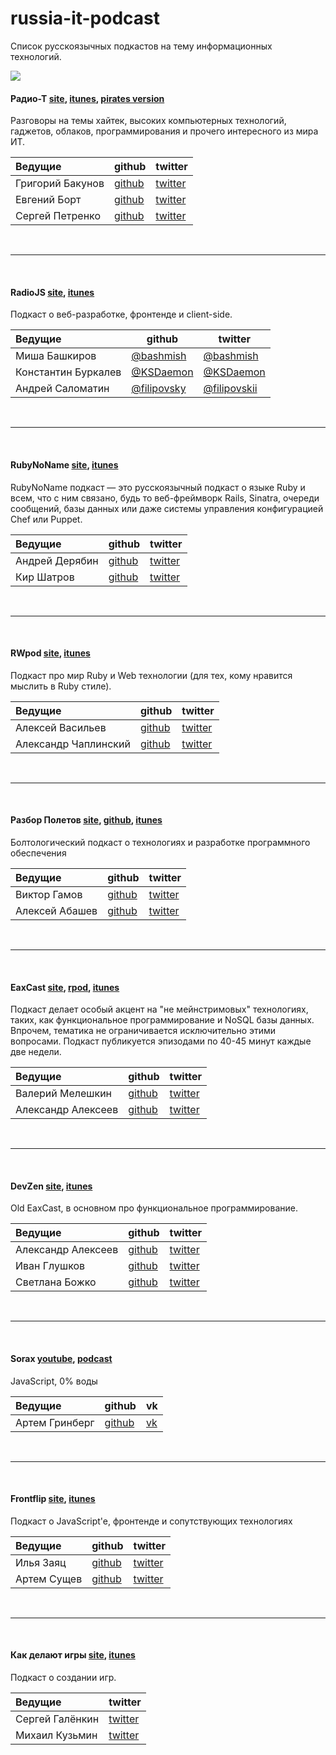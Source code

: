 russia-it-podcast
=================

Список русскоязычных подкастов на тему информационных технологий.

![](https://pbs.twimg.com/media/BxeayTeIQAAgf5M.png:large)


#### Радио-Т [site](http://www.radio-t.com/), [itunes](http://vk.cc/1Fad2N), [pirates version](http://pirates.radio-t.com/)

Разговоры на темы хайтек, высоких компьютерных технологий, гаджетов, облаков, программирования и прочего интересного из мира ИТ.


| Ведущие             | github                               | twitter                                 |
| :------------------ | ------------------------------------ | --------------------------------------- |
| Григорий Бакунов    | [github](https://github.com/bobuk)   | [twitter](https://twitter.com/bobuk)    | 
| Евгений Борт        | [github](https://github.com/umputun) | [twitter](https://twitter.com/umputun)  | 
| Сергей Петренко     | [github](https://github.com/grayru)  | [twitter](https://twitter.com/gray_ru)  | 


<br><hr><br>


#### RadioJS [site](http://radiojs.ru/), [itunes](https://itunes.apple.com/ru/podcast/radio-js/id904938655)

Подкаст о веб-разработке, фронтенде и client-side.


| Ведущие             | github                                       | twitter                                         |
| :------------------ | -------------------------------------------- | ----------------------------------------------- |
| Миша Башкиров       | [@bashmish](https://github.com/bashmish)     | [@bashmish](https://twitter.com/bashmish)       |
| Константин Буркалев | [@KSDaemon](https://github.com/KSDaemon)     | [@KSDaemon](https://twitter.com/KSDaemon)       |
| Андрей Саломатин    | [@filipovsky](https://github.com/filipovsky) | [@filipovskii](https://twitter.com/filipovskii) |


<br><hr><br>


#### RubyNoName [site](http://rubynoname.ru/), [itunes](http://vk.cc/2YIEAY)

RubyNoName подкаст — это русскоязычный подкаст о языке Ruby и всем, что с ним связано, будь то веб-фреймворк Rails, Sinatra, очереди сообщений, базы данных или даже системы управления конфигурацией Chef или Puppet.


| Ведущие             | github                                   | twitter                                   |
| :------------------ | ---------------------------------------- | ----------------------------------------- |
| Андрей Дерябин      | [github](https://github.com/aderyabin)   | [twitter](https://twitter.com/aderyabin)  | 
| Кир Шатров          | [github](https://github.com/kirs)        | [twitter](https://twitter.com/kirs)       |


<br><hr><br>


#### RWpod [site](http://www.rwpod.com/), [itunes](http://vk.cc/2YIEL6)

Подкаст про мир Ruby и Web технологии (для тех, кому нравится мыслить в Ruby стиле).

| Ведущие             | github                                   | twitter                                   |
| :------------------ | ---------------------------------------- | ----------------------------------------- |
| Алексей Васильев    | [github](https://github.com/le0pard/)    | [twitter](https://twitter.com/leopard_me) |
| Александр Чаплинский| [github](https://github.com/alchapone)   | [twitter](https://twitter.com/a1chapone)  |


<br><hr><br>


#### Разбор Полетов [site](http://razbor-poletov.com/), [github](https://github.com/razbor-poletov), [itunes](http://vk.cc/2YIF7G)

Болтологический подкаст о технологиях и разработке программного обеспечения

| Ведущие             | github                                   | twitter                                   |
| :------------------ | ---------------------------------------- | ----------------------------------------- |
| Виктор Гамов        | [github](https://github.com/gAmUssA)     | [twitter](https://twitter.com/gAmUssA)    | 
| Алексей Абашев      | [github](https://github.com/abashev)     | [twitter](https://twitter.com/a_abashev)  |


<br><hr><br>


#### EaxCast [site](http://eax.me/tag/podcast/), [rpod](http://eaxcast.rpod.ru/), [itunes](http://vk.cc/2YIFhh)

Подкаст делает особый акцент на "не мейнстримовых" технологиях, таких, как функциональное программирование и NoSQL базы данных. Впрочем, тематика не ограничивается исключительно этими вопросами. Подкаст публикуется эпизодами по 40-45 минут каждые две недели.


| Ведущие             | github                                   | twitter                                   |
| :------------------ | ---------------------------------------- | ----------------------------------------- |
| Валерий Мелешкин    | [github](https://github.com/sumerman)    | [twitter](https://twitter.com/sum3rman)   |
| Александр Алексеев  | [github](https://github.com/afiskon)     | [twitter](https://twitter.com/afiskon)    |


<br><hr><br>


#### DevZen [site](http://devzen.ru/), [itunes](http://vk.cc/2YIFnf)

Old EaxCast, в основном про функциональное программирование.


| Ведущие             | github                                   | twitter                                   |
| :------------------ | ---------------------------------------- | ----------------------------------------- |
| Александр Алексеев  | [github](https://github.com/afiskon)     | [twitter](https://twitter.com/afiskon)    |
| Иван Глушков        | [github](https://github.com/gliush)      | [twitter](https://twitter.com/gliush)     |
| Светлана Божко      | [github](https://github.com/sbozhko)     | [twitter](https://twitter.com/sbozhko)    |


<br><hr><br>


#### Sorax [youtube](http://www.youtube.com/user/ArtSorax/), [podcast](http://vk.cc/2YIFEv)

JavaScript, 0% воды


| Ведущие             | github                                   | vk                                  |
| :------------------ | ---------------------------------------- | ----------------------------------- |
| Артем Гринберг      | [github](https://github.com/artsorax)    | [vk](http://vk.com/art.sorax)       |


<br><hr><br>


#### Frontflip [site](http://frontflip.me/), [itunes](http://vk.cc/2YIFuW)

Подкаст о JavaScript'e, фронтенде и сопутствующих технологиях


| Ведущие             | github                                   | twitter                                    |
| :------------------ | ---------------------------------------- | ------------------------------------------ |
| Илья Заяц           | [github](https://github.com/somebody32)  | [twitter](https://twitter.com/23ydobemos)  |
| Артем Сущев         | [github](https://github.com/H1D)         | [twitter](https://twitter.com/asuschev)    |


<br><hr><br>


#### Как делают игры [site](http://galyonkin.com/podcast/), [itunes](http://vk.cc/2ZsSzE)

Подкаст о создании игр.

| Ведущие             | twitter                                    |
| :------------------ | ------------------------------------------ |
| Сергей Галёнкин     | [twitter](https://twitter.com/galyonkin)   |
| Михаил Кузьмин      | [twitter](https://twitter.com/kuzmitch_ru) |
